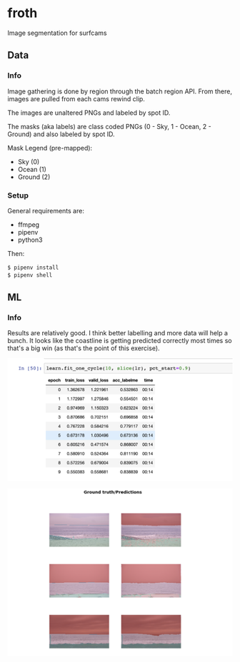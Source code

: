 # froth

Image segmentation for surfcams

## Data

### Info

Image gathering is done by region through the batch region API. From there, images are pulled from each cams rewind clip.

The images are unaltered PNGs and labeled by spot ID.

The masks (aka labels) are class coded PNGs (0 - Sky, 1 - Ocean, 2 - Ground) and also labeled by spot ID.

Mask Legend (pre-mapped):

- Sky (0)
- Ocean (1)
- Ground (2)

### Setup

General requirements are:

- ffmpeg
- pipenv
- python3

Then:

```sh
$ pipenv install
$ pipenv shell
```

## ML

### Info

Results are relatively good. I think better labelling and more data will help a bunch. It looks like the coastline is getting predicted correctly most times so that's a big win (as that's the point of this exercise).

![learning](.github/images/learning.png)

![predictions](.github/images/predictions.png)

